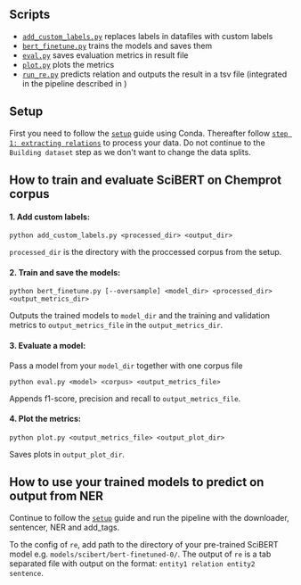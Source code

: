 ## Scripts
* [`add_custom_labels.py`](relation_extraction/add_custom_labels.py) replaces labels in datafiles with custom labels
* [`bert_finetune.py`](relation_extraction/bert_finetune.py) trains the models and saves them
* [`eval.py`](relation_extraction/eval.py) saves evaluation metrics in result file
* [`plot.py`](relation_extraction/plot.py) plots the metrics
* [`run_re.py`](relation_extraction/run_re.py) predicts relation and outputs the result in a tsv file (integrated in the pipeline described in )


## Setup

First you need to follow the [`setup`](https://github.com/Aitslab/nlp_2021_alexander_petter#setup-using-conda-anaconda--miniconda) guide using Conda. Thereafter follow [`step 1: extracting relations`](https://github.com/Aitslab/nlp_2021_alexander_petter/tree/master/utils/chemprot#extracting-relations) to process your data. Do not continue to the `Building dataset` step as we don't want to change the data splits.

## How to train and evaluate SciBERT on Chemprot corpus

#### 1. Add custom labels:

```shell
python add_custom_labels.py <processed_dir> <output_dir>
```
`processed_dir` is the directory with the proccessed corpus from the setup. 

#### 2. Train and save the models:

```shell
python bert_finetune.py [--oversample] <model_dir> <processed_dir> <output_metrics_dir>
```
Outputs the trained models to `model_dir` and the training and validation metrics to `output_metrics_file` in the `output_metrics_dir`.

#### 3. Evaluate a model:

Pass a model from your `model_dir` together with one corpus file

```shell
python eval.py <model> <corpus> <output_metrics_file> 
```
Appends f1-score, precision and recall to `output_metrics_file`.

#### 4. Plot the metrics:

```shell
python plot.py <output_metrics_file> <output_plot_dir>
```
Saves plots in `output_plot_dir`.

## How to use your trained models to predict on output from NER

Continue to follow the [`setup`](https://github.com/Aitslab/nlp_2021_alexander_petter#setup-using-conda-anaconda--miniconda) guide and run the pipeline with the downloader, sentencer, NER and add_tags.

To the config of `re`, add path to the directory of your pre-trained SciBERT model e.g. `models/scibert/bert-finetuned-0/`. The output of `re` is a tab separated file with output on the format: `entity1 relation entity2 sentence`.
